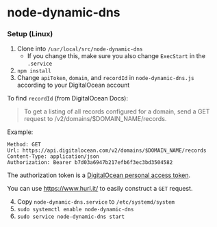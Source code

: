 # node-dynamic-dns

### Setup (Linux)
1. Clone into `/usr/local/src/node-dynamic-dns`
	- If you change this, make sure you also change `ExecStart` in the `.service`
2. `npm install`
3. Change `apiToken`, `domain`, and `recordId` in `node-dynamic-dns.js` according to your DigitalOcean account

To find `recordId` (from DigitalOcean Docs):
> To get a listing of all records configured for a domain, send a GET request to /v2/domains/$DOMAIN_NAME/records.

Example:
```
Method: GET
Url: https://api.digitalocean.com/v2/domains/$DOMAIN_NAME/records
Content-Type: application/json
Authorization: Bearer b7d03a6947b217efb6f3ec3bd3504582
```
The authorization token is a [DigitalOcean personal access token](https://www.digitalocean.com/community/tutorials/how-to-use-the-digitalocean-api-v2).

You can use https://www.hurl.it/ to easily construct a `GET` request.

4. Copy `node-dynamic-dns.service` to `/etc/systemd/system`
5. `sudo systemctl enable node-dynamic-dns`
6. `sudo service node-dynamic-dns start`
